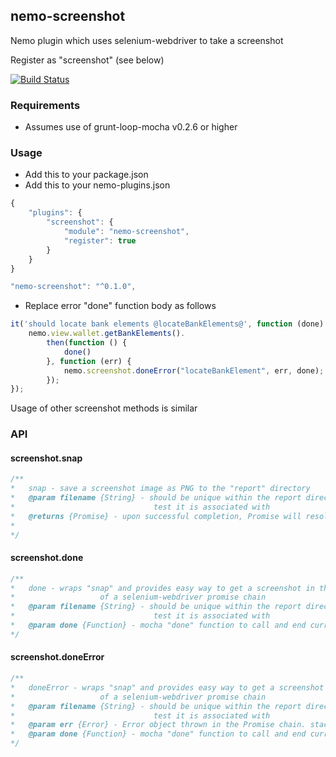 ## nemo-screenshot

Nemo plugin which uses selenium-webdriver to take a screenshot

Register as "screenshot" (see below)

[![Build Status](https://travis-ci.org/paypal/nemo-screenshot.svg?branch=master)](https://travis-ci.org/paypal/nemo-screenshot)

### Requirements

* Assumes use of grunt-loop-mocha v0.2.6 or higher

### Usage

* Add this to your package.json
* Add this to your nemo-plugins.json
```javascript
{
	"plugins": {
		"screenshot": {
			"module": "nemo-screenshot",
			"register": true
		}
	}
}
```

```javascript
"nemo-screenshot": "^0.1.0",
```

* Replace error "done" function body as follows

```javascript
it('should locate bank elements @locateBankElements@', function (done) {
	nemo.view.wallet.getBankElements().
		then(function () {
			done()
		}, function (err) {
			nemo.screenshot.doneError("locateBankElement", err, done);
		});
});
```

Usage of other screenshot methods is similar

### API

#### screenshot.snap

```javascript
/**
*	snap - save a screenshot image as PNG to the "report" directory
*	@param filename {String} - should be unique within the report directory and indicate which
*								test it is associated with
*	@returns {Promise} - upon successful completion, Promise will resolve to a JSON object as below.
*							
*/
```

#### screenshot.done

```javascript
/**
*	done - wraps "snap" and provides easy way to get a screenshot in the "resolved" callback 
*					of a selenium-webdriver promise chain
*	@param filename {String} - should be unique within the report directory and indicate which
*								test it is associated with
*	@param done {Function} - mocha "done" function to call and end current test execution
*/
```

#### screenshot.doneError

```javascript
/**
*	doneError - wraps "snap" and provides easy way to get a screenshot in the "rejected" callback 
*					of a selenium-webdriver promise chain
*	@param filename {String} - should be unique within the report directory and indicate which
*								test it is associated with
*	@param err {Error} - Error object thrown in the Promise chain. stack will be modified with image information
*	@param done {Function} - mocha "done" function to call and end current test execution
*/
```
